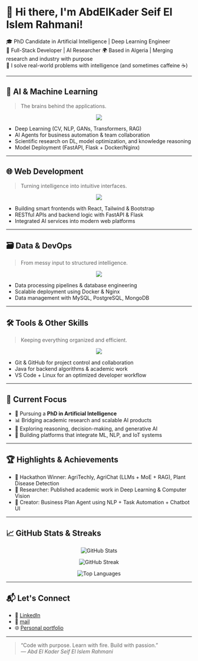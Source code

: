 # 👋 Hi there, I'm AbdElKader Seif El Islem Rahmani!

🎓 PhD Candidate in Artificial Intelligence | Deep Learning Engineer  
💼 Full-Stack Developer | AI Researcher
🌍 Based in Algeria | Merging research and industry with purpose  
🚀 I solve real-world problems with intelligence (and sometimes caffeine ☕)

---

## 🧠 AI & Machine Learning

> The brains behind the applications.

<div align="center">
  <img src="https://skillicons.dev/icons?i=python,tensorflow,pytorch,keras,scikit-learn,opencv,numpy,pandas" />
</div>

- Deep Learning (CV, NLP, GANs, Transformers, RAG)
- AI Agents for business automation & team collaboration
- Scientific research on DL, model optimization, and knowledge reasoning
- Model Deployment (FastAPI, Flask + Docker/Nginx)

---

## 🌐 Web Development

> Turning intelligence into intuitive interfaces.

<div align="center">
  <img src="https://skillicons.dev/icons?i=fastapi,flask,nodejs,express,react,js,html,css,tailwind,bootstrap" />
</div>

- Building smart frontends with React, Tailwind & Bootstrap  
- RESTful APIs and backend logic with FastAPI & Flask  
- Integrated AI services into modern web platforms

---

## 🗃️ Data & DevOps

> From messy input to structured intelligence.

<div align="center">
  <img src="https://skillicons.dev/icons?i=mysql,postgresql,mongodb,linux,docker,nginx" />
</div>

- Data processing pipelines & database engineering  
- Scalable deployment using Docker & Nginx  
- Data management with MySQL, PostgreSQL, MongoDB

---

## 🛠️ Tools & Other Skills

> Keeping everything organized and efficient.

<div align="center">
  <img src="https://skillicons.dev/icons?i=git,github,java,linux,vscode" />
</div>

- Git & GitHub for project control and collaboration  
- Java for backend algorithms & academic work  
- VS Code + Linux for an optimized developer workflow

---

## 🎯 Current Focus

- 🧠 Pursuing a **PhD in Artificial Intelligence**  
- 📊 Bridging academic research and scalable AI products  
- 🔬 Exploring reasoning, decision-making, and generative AI  
- 🧩 Building platforms that integrate ML, NLP, and IoT systems

---

## 🏆 Highlights & Achievements

- 🥈 Hackathon Winner: AgriTechly, AgriChat (LLMs + MoE + RAG), Plant Disease Detection  
- 🧠 Researcher: Published academic work in Deep Learning & Computer Vision  
- 🤖 Creator: Business Plan Agent using NLP + Task Automation + Chatbot UI

---

## 📈 GitHub Stats & Streaks

<p align="center">
  <img src="https://github-readme-stats.vercel.app/api?username=RAHAMNIabdelkaderseifelislem&show_icons=true&theme=tokyonight" alt="GitHub Stats" />
</p>

<p align="center">
  <img src="https://streak-stats.demolab.com?user=RAHAMNIabdelkaderseifelislem&theme=tokyonight" alt="GitHub Streak" />
</p>

<p align="center">
  <img src="https://github-readme-stats.vercel.app/api/top-langs/?username=RAHAMNIabdelkaderseifelislem&layout=compact&theme=tokyonight" alt="Top Languages" />
</p>

---

## 📬 Let's Connect

- 💼 [LinkedIn](https://www.linkedin.com/in/abdelkaderseifelislem/)  
- 📧 [mail](mailto:a.e.k426rahmani@gmail.com)  
- 🌐 [Personal portfolio](https://rahamniabdelkaderseifelislem.github.io)

---

> “Code with purpose. Learn with fire. Build with passion.”  
> — _Abd El Kader Seif El Islem Rahmani_
